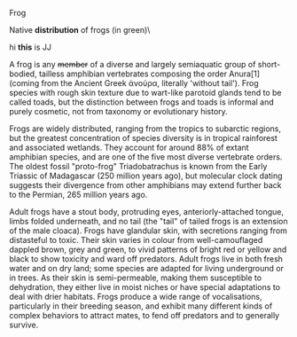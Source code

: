 Frog
 
Native **distribution** of frogs (in green)\



hi **this** is JJ

A frog is any ~~member~~ of a diverse and largely semiaquatic group of short-bodied, tailless amphibian vertebrates composing the order Anura[1] (coming from the Ancient Greek ἀνούρα, literally 'without tail'). Frog species with rough skin texture due to wart-like parotoid glands tend to be called toads, but the distinction between frogs and toads is informal and purely cosmetic, not from taxonomy or evolutionary history.

Frogs are widely distributed, ranging from the tropics to subarctic regions, but the greatest concentration of species diversity is in tropical rainforest and associated wetlands. They account for around 88% of extant amphibian species, and are one of the five most diverse vertebrate orders. The oldest fossil "proto-frog" Triadobatrachus is known from the Early Triassic of Madagascar (250 million years ago), but molecular clock dating suggests their divergence from other amphibians may extend further back to the Permian, 265 million years ago.

Adult frogs have a stout body, protruding eyes, anteriorly-attached tongue, limbs folded underneath, and no tail (the "tail" of tailed frogs is an extension of the male cloaca). Frogs have glandular skin, with secretions ranging from distasteful to toxic. Their skin varies in colour from well-camouflaged dappled brown, grey and green, to vivid patterns of bright red or yellow and black to show toxicity and ward off predators. Adult frogs live in both fresh water and on dry land; some species are adapted for living underground or in trees. As their skin is semi-permeable, making them susceptible to dehydration, they either live in moist niches or have special adaptations to deal with drier habitats. Frogs produce a wide range of vocalisations, particularly in their breeding season, and exhibit many different kinds of complex behaviors to attract mates, to fend off predators and to generally survive.